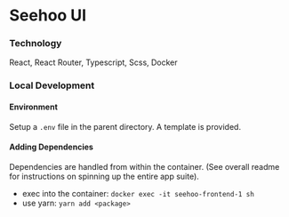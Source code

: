 # Seehoo UI

### Technology
React, React Router, Typescript, Scss, Docker

### Local Development
#### Environment
Setup a `.env` file in the parent directory. A template is provided.
#### Adding Dependencies
Dependencies are handled from within the container. (See overall readme for instructions on spinning up the entire app suite).

- exec into the container: `docker exec -it seehoo-frontend-1 sh`
- use yarn: `yarn add <package>`
